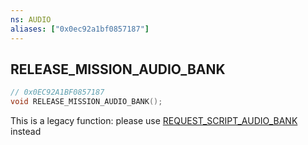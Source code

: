 ```yaml
---
ns: AUDIO
aliases: ["0x0ec92a1bf0857187"]
---
```

## RELEASE_MISSION_AUDIO_BANK

```c
// 0x0EC92A1BF0857187
void RELEASE_MISSION_AUDIO_BANK();
```

This is a legacy function: please use [REQUEST_SCRIPT_AUDIO_BANK](#_0x2F844A8B08D76685) instead

